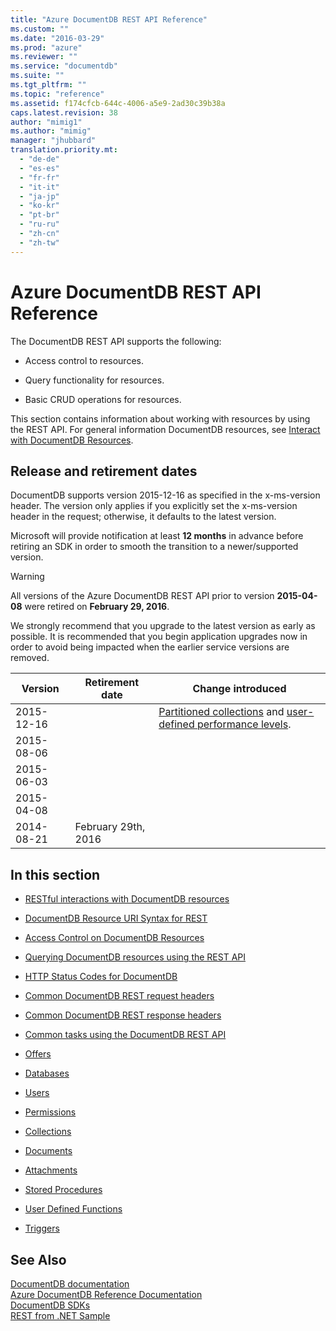 ```yaml
---
title: "Azure DocumentDB REST API Reference"
ms.custom: ""
ms.date: "2016-03-29"
ms.prod: "azure"
ms.reviewer: ""
ms.service: "documentdb"
ms.suite: ""
ms.tgt_pltfrm: ""
ms.topic: "reference"
ms.assetid: f174cfcb-644c-4006-a5e9-2ad30c39b38a
caps.latest.revision: 38
author: "mimig1"
ms.author: "mimig"
manager: "jhubbard"
translation.priority.mt: 
  - "de-de"
  - "es-es"
  - "fr-fr"
  - "it-it"
  - "ja-jp"
  - "ko-kr"
  - "pt-br"
  - "ru-ru"
  - "zh-cn"
  - "zh-tw"
---
```

# Azure DocumentDB REST API Reference
  The DocumentDB REST API supports the following:  
  
-   Access control to resources.  
  
-   Query functionality for resources.  
  
-   Basic CRUD operations for resources.  
  
 This section contains information about working with resources by using the REST API. For general information DocumentDB resources, see [Interact with DocumentDB Resources](http://azure.microsoft.com/documentation/articles/documentdb-interactions-with-resources/).  
  
## Release and retirement dates  
 DocumentDB supports version 2015-12-16 as specified in the x-ms-version header. The version only applies if you explicitly set the x-ms-version header in the request; otherwise, it defaults to the latest version.  
  
 Microsoft will provide notification at least **12 months** in advance before retiring an SDK in order to smooth the transition to a newer/supported version.  
  
> [!WARNING]  
>  All versions of the Azure DocumentDB REST API prior to version **2015-04-08** were retired on **February 29, 2016**.  
  
 We strongly recommend that you upgrade to the latest version as early as possible. It is recommended that you begin application upgrades now in order to avoid being impacted when the earlier service versions are removed.  
  
|Version|Retirement date|Change introduced|  
|-------------|---------------------|-----------------------|  
|2015-12-16||[Partitioned collections](https://azure.microsoft.com/documentation/articles/documentdb-partition-data/) and [user-defined performance levels](https://azure.microsoft.com/documentation/articles/documentdb-performance-levels/).|  
|2015-08-06|||  
|2015-06-03|||  
|2015-04-08|||  
|2014-08-21|February 29th, 2016||  
  
## In this section  
  
-   [RESTful interactions with DocumentDB resources](restful-interactions-with-documentdb-resources.md)  
  
-   [DocumentDB Resource URI Syntax for REST](documentdb-resource-uri-syntax-for-rest.md)  
  
-   [Access Control on DocumentDB Resources](access-control-on-documentdb-resources.md)  
  
-   [Querying DocumentDB resources using the REST API](querying-documentdb-resources-using-the-rest-api.md)  
  
-   [HTTP Status Codes for DocumentDB](http-status-codes-for-documentdb.md)  
  
-   [Common DocumentDB REST request headers](common-documentdb-rest-request-headers.md)  
  
-   [Common DocumentDB REST response headers](common-documentdb-rest-response-headers.md)  
  
-   [Common tasks using the DocumentDB REST API](common-tasks-using-the-documentdb-rest-api.md)  
  
-   [Offers](offers.md)  
  
-   [Databases](databases.md)  
  
-   [Users](users.md)  
  
-   [Permissions](permissions.md)  
  
-   [Collections](collections.md)  
  
-   [Documents](documents.md)  
  
-   [Attachments](attachments.md)  
  
-   [Stored Procedures](stored-procedures.md)  
  
-   [User Defined Functions](user-defined-functions.md)  
  
-   [Triggers](triggers.md)  
  
## See Also  
 [DocumentDB documentation](http://azure.microsoft.com/documentation/services/documentdb/)   
 [Azure DocumentDB Reference Documentation](https://go.microsoft.com/fwlink/?linkid=834805)   
 [DocumentDB SDKs](https://azure.microsoft.com/documentation/articles/documentdb-sdk-dotnet/)   
 [REST from .NET Sample](https://github.com/Azure/azure-documentdb-dotnet/tree/master/samples/rest-from-.net)  
  
  